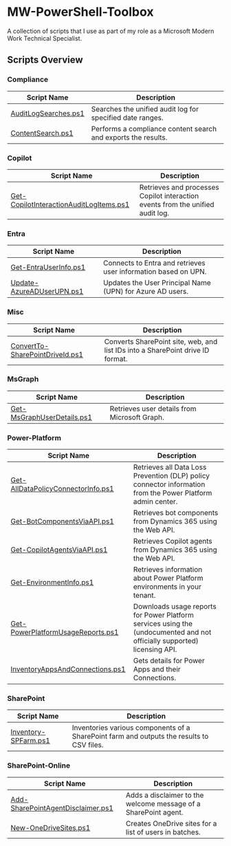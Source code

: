 # MW-PowerShell-Toolbox

A collection of scripts that I use as part of my role as a Microsoft Modern Work Technical Specialist.

## Scripts Overview

### Compliance

| Script Name | Description |
|--------------------------------------------------|-----------------------------------------------------------------------------------------------|
| [AuditLogSearches.ps1](Compliance/AuditLogSearches.ps1) | Searches the unified audit log for specified date ranges. |
| [ContentSearch.ps1](Compliance/ContentSearch.ps1) | Performs a compliance content search and exports the results. |

### Copilot

| Script Name | Description |
|--------------------------------------------------|-----------------------------------------------------------------------------------------------|
| [Get-CopilotInteractionAuditLogItems.ps1](Copilot/Get-CopilotInteractionAuditLogItems.ps1) | Retrieves and processes Copilot interaction events from the unified audit log. |

### Entra

| Script Name | Description |
|--------------------------------------------------|-----------------------------------------------------------------------------------------------|
| [Get-EntraUserInfo.ps1](Entra/Get-EntraUserInfo.ps1) | Connects to Entra and retrieves user information based on UPN. |
| [Update-AzureADUserUPN.ps1](Entra/Update-AzureADUserUPN.ps1) | Updates the User Principal Name (UPN) for Azure AD users. |

### Misc

| Script Name | Description |
|--------------------------------------------------|-----------------------------------------------------------------------------------------------|
| [ConvertTo-SharePointDriveId.ps1](Misc/ConvertTo-SharePointDriveId.ps1) | Converts SharePoint site, web, and list IDs into a SharePoint drive ID format. |

### MsGraph

| Script Name | Description |
|--------------------------------------------------|-----------------------------------------------------------------------------------------------|
| [Get-MsGraphUserDetails.ps1](MsGraph/Get-MsGraphUserDetails.ps1) | Retrieves user details from Microsoft Graph. |

### Power-Platform

| Script Name | Description |
|--------------------------------------------------|-----------------------------------------------------------------------------------------------|
| [Get-AllDataPolicyConnectorInfo.ps1](Power-Platform/Get-AllDataPolicyConnectorInfo.ps1) | Retrieves all Data Loss Prevention (DLP) policy connector information from the Power Platform admin center. |
| [Get-BotComponentsViaAPI.ps1](Power-Platform/Get-BotComponentsViaAPI.ps1) | Retrieves bot components from Dynamics 365 using the Web API. |
| [Get-CopilotAgentsViaAPI.ps1](Power-Platform/Get-CopilotAgentsViaAPI.ps1) | Retrieves Copilot agents from Dynamics 365 using the Web API. |
| [Get-EnvironmentInfo.ps1](Power-Platform/Get-EnvironmentInfo.ps1) | Retrieves information about Power Platform environments in your tenant. |
| [Get-PowerPlatformUsageReports.ps1](Power-Platform/Get-PowerPlatformUsageReports.ps1) | Downloads usage reports for Power Platform services using the (undocumented and not officially supported) licensing API. |
| [InventoryAppsAndConnections.ps1](Power-Platform/InventoryAppsAndConnections.ps1) | Gets details for Power Apps and their Connections. |

### SharePoint

| Script Name | Description |
|--------------------------------------------------|-----------------------------------------------------------------------------------------------|
| [Inventory-SPFarm.ps1](SharePoint/Inventory-SPFarm.ps1) | Inventories various components of a SharePoint farm and outputs the results to CSV files. |

### SharePoint-Online

| Script Name | Description |
|--------------------------------------------------|-----------------------------------------------------------------------------------------------|
| [Add-SharePointAgentDisclaimer.ps1](SharePoint-Online/Add-SharePointAgentDisclaimer.ps1) | Adds a disclaimer to the welcome message of a SharePoint agent. |
| [New-OneDriveSites.ps1](SharePoint-Online/New-OneDriveSites.ps1) | Creates OneDrive sites for a list of users in batches. |
